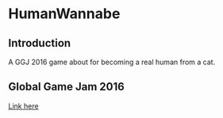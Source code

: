 # HumanWannabe

## Introduction
A GGJ 2016 game about for becoming a real human from a cat.

## Global Game Jam 2016
[Link here](//globalgamejam.org/2016/games/nine-lives)
